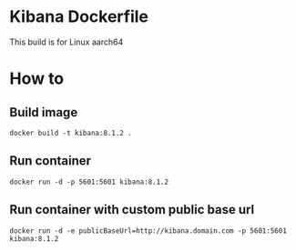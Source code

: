 # Kibana Dockerfile
This build is for Linux aarch64
# How to
## Build image
`docker build -t kibana:8.1.2 .`
## Run container
`docker run -d -p 5601:5601 kibana:8.1.2`
## Run container with custom public base url
`docker run -d -e publicBaseUrl=http://kibana.domain.com -p 5601:5601 kibana:8.1.2` 